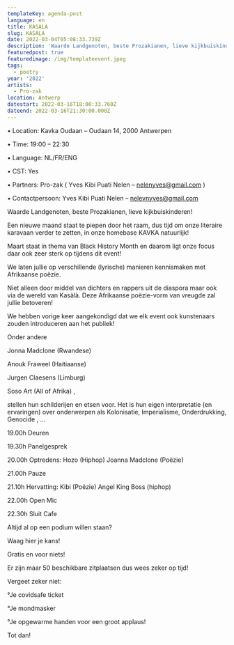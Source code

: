 ```yaml
---
templateKey: agenda-post
language: en
title: KASALA
slug: KASALA
date: 2022-03-04T05:08:33.739Z
description: 'Waarde Landgenoten, beste Prozakianen, lieve kijkbuiskinderen!'
featuredpost: true
featuredimage: /img/templateevent.jpeg
tags:
  - poetry
year: '2022'
artists:
  - Pro-zak
location: Antwerp
datestart: 2022-03-16T18:00:33.760Z
dateend: 2022-03-16T21:30:00.000Z
---
```

•	Location: Kavka Oudaan – Oudaan 14, 2000 Antwerpen

•	Time: 19:00 – 22:30

•	Language: NL/FR/ENG

•	CST: Yes

•	Partners: Pro-zak ( Yves Kibi Puati Nelen – nelenyves@gmail.com )

•	Contactpersoon: Yves Kibi Puati Nelen – nelevnyves@gmail.com 

Waarde Landgenoten, beste Prozakianen, lieve kijkbuiskinderen!

Een nieuwe maand staat te piepen door het raam, dus tijd om onze literaire karavaan verder te zetten, in onze homebase KAVKA natuurlijk!

Maart staat in thema van Black History Month en daarom ligt onze focus daar ook zeer sterk op tijdens dit event!  

We laten jullie op verschillende (lyrische) manieren kennismaken met Afrikaanse poëzie.

Niet alleen door middel van dichters en rappers uit de diaspora maar ook via de wereld van Kasàlà. Deze Afrikaanse poëzie-vorm van vreugde zal jullie betoveren! 

We hebben vorige keer aangekondigd dat we elk event ook kunstenaars zouden introduceren aan het publiek!  

Onder andere

Jonna Madclone (Rwandese)

Anouk Fraweel (Haitiaanse)

Jurgen Claesens (Limburg)

Soso Art (All of Afrika) ,

stellen hun schilderijen en etsen voor. Het is hun eigen interpretatie (en ervaringen) over onderwerpen als Kolonisatie, Imperialisme, Onderdrukking, Genocide , …

19.00h Deuren

19.30h Panelgesprek

20.00h Optredens: Hozo (Hiphop) Joanna Madclone (Poëzie) 

21.00h Pauze

21.10h Hervatting: Kibi (Poëzie) Angel King Boss (hiphop)

22.00h Open Mic

22.30h Sluit Cafe

Altijd al op een podium willen staan?

Waag hier je kans!

Gratis en voor niets!

Er zijn maar 50 beschikbare zitplaatsen dus wees zeker op tijd!

Vergeet zeker niet:

°Je covidsafe ticket

°Je mondmasker

°Je opgewarme handen voor een groot applaus!

Tot dan!
